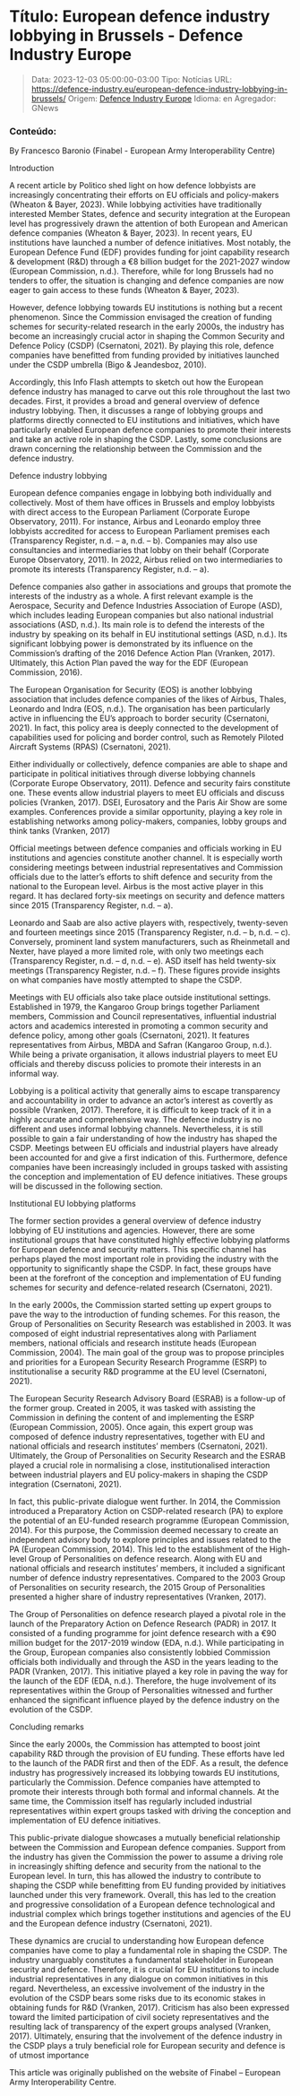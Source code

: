 # Título: European defence industry lobbying in Brussels - Defence Industry Europe

>Data: 2023-12-03 05:00:00-03:00
>Tipo: Notícias
>URL: https://defence-industry.eu/european-defence-industry-lobbying-in-brussels/
>Origem: [Defence Industry Europe](https://defence-industry.eu)
>Idioma: en
>Agregador: GNews

### Conteúdo:

By Francesco Baronio (Finabel - European Army Interoperability Centre)

Introduction

A recent article by Politico shed light on how defence lobbyists are increasingly concentrating their efforts on EU officials and policy-makers (Wheaton & Bayer, 2023). While lobbying activities have traditionally interested Member States, defence and security integration at the European level has progressively drawn the attention of both European and American defence companies (Wheaton & Bayer, 2023). In recent years, EU institutions have launched a number of defence initiatives. Most notably, the European Defence Fund (EDF) provides funding for joint capability research & development (R&D) through a €8 billion budget for the 2021-2027 window (European Commission, n.d.). Therefore, while for long Brussels had no tenders to offer, the situation is changing and defence companies are now eager to gain access to these funds (Wheaton & Bayer, 2023).

However, defence lobbying towards EU institutions is nothing but a recent phenomenon. Since the Commission envisaged the creation of funding schemes for security-related research in the early 2000s, the industry has become an increasingly crucial actor in shaping the Common Security and Defence Policy (CSDP) (Csernatoni, 2021). By playing this role, defence companies have benefitted from funding provided by initiatives launched under the CSDP umbrella (Bigo & Jeandesboz, 2010).

Accordingly, this Info Flash attempts to sketch out how the European defence industry has managed to carve out this role throughout the last two decades. First, it provides a broad and general overview of defence industry lobbying. Then, it discusses a range of lobbying groups and platforms directly connected to EU institutions and initiatives, which have particularly enabled European defence companies to promote their interests and take an active role in shaping the CSDP. Lastly, some conclusions are drawn concerning the relationship between the Commission and the defence industry.

Defence industry lobbying

European defence companies engage in lobbying both individually and collectively. Most of them have offices in Brussels and employ lobbyists with direct access to the European Parliament (Corporate Europe Observatory, 2011). For instance, Airbus and Leonardo employ three lobbyists accredited for access to European Parliament premises each (Transparency Register, n.d. – a, n.d. – b). Companies may also use consultancies and intermediaries that lobby on their behalf (Corporate Europe Observatory, 2011). In 2022, Airbus relied on two intermediaries to promote its interests (Transparency Register, n.d. – a).

Defence companies also gather in associations and groups that promote the interests of the industry as a whole. A first relevant example is the Aerospace, Security and Defence Industries Association of Europe (ASD), which includes leading European companies but also national industrial associations (ASD, n.d.). Its main role is to defend the interests of the industry by speaking on its behalf in EU institutional settings (ASD, n.d.). Its significant lobbying power is demonstrated by its influence on the Commission’s drafting of the 2016 Defence Action Plan (Vranken, 2017). Ultimately, this Action Plan paved the way for the EDF (European Commission, 2016).

The European Organisation for Security (EOS) is another lobbying association that includes defence companies of the likes of Airbus, Thales, Leonardo and Indra (EOS, n.d.). The organisation has been particularly active in influencing the EU’s approach to border security (Csernatoni, 2021). In fact, this policy area is deeply connected to the development of capabilities used for policing and border control, such as Remotely Piloted Aircraft Systems (RPAS) (Csernatoni, 2021).

Either individually or collectively, defence companies are able to shape and participate in political initiatives through diverse lobbying channels (Corporate Europe Observatory, 2011). Defence and security fairs constitute one. These events allow industrial players to meet EU officials and discuss policies (Vranken, 2017). DSEI, Eurosatory and the Paris Air Show are some examples. Conferences provide a similar opportunity, playing a key role in establishing networks among policy-makers, companies, lobby groups and think tanks (Vranken, 2017)

Official meetings between defence companies and officials working in EU institutions and agencies constitute another channel. It is especially worth considering meetings between industrial representatives and Commission officials due to the latter’s efforts to shift defence and security from the national to the European level. Airbus is the most active player in this regard. It has declared forty-six meetings on security and defence matters since 2015 (Transparency Register, n.d. – a).

Leonardo and Saab are also active players with, respectively, twenty-seven and fourteen meetings since 2015 (Transparency Register, n.d. – b, n.d. – c). Conversely, prominent land system manufacturers, such as Rheinmetall and Nexter, have played a more limited role, with only two meetings each (Transparency Register, n.d. – d, n.d. – e). ASD itself has held twenty-six meetings (Transparency Register, n.d. – f). These figures provide insights on what companies have mostly attempted to shape the CSDP.

Meetings with EU officials also take place outside institutional settings. Established in 1979, the Kangaroo Group brings together Parliament members, Commission and Council representatives, influential industrial actors and academics interested in promoting a common security and defence policy, among other goals (Csernatoni, 2021). It features representatives from Airbus, MBDA and Safran (Kangaroo Group, n.d.). While being a private organisation, it allows industrial players to meet EU officials and thereby discuss policies to promote their interests in an informal way.

Lobbying is a political activity that generally aims to escape transparency and accountability in order to advance an actor’s interest as covertly as possible (Vranken, 2017). Therefore, it is difficult to keep track of it in a highly accurate and comprehensive way. The defence industry is no different and uses informal lobbying channels. Nevertheless, it is still possible to gain a fair understanding of how the industry has shaped the CSDP. Meetings between EU officials and industrial players have already been accounted for and give a first indication of this. Furthermore, defence companies have been increasingly included in groups tasked with assisting the conception and implementation of EU defence initiatives. These groups will be discussed in the following section.

Institutional EU lobbying platforms

The former section provides a general overview of defence industry lobbying of EU institutions and agencies. However, there are some institutional groups that have constituted highly effective lobbying platforms for European defence and security matters. This specific channel has perhaps played the most important role in providing the industry with the opportunity to significantly shape the CSDP. In fact, these groups have been at the forefront of the conception and implementation of EU funding schemes for security and defence-related research (Csernatoni, 2021).

In the early 2000s, the Commission started setting up expert groups to pave the way to the introduction of funding schemes. For this reason, the Group of Personalities on Security Research was established in 2003. It was composed of eight industrial representatives along with Parliament members, national officials and research institute heads (European Commission, 2004). The main goal of the group was to propose principles and priorities for a European Security Research Programme (ESRP) to institutionalise a security R&D programme at the EU level (Csernatoni, 2021).

The European Security Research Advisory Board (ESRAB) is a follow-up of the former group. Created in 2005, it was tasked with assisting the Commission in defining the content of and implementing the ESRP (European Commission, 2005). Once again, this expert group was composed of defence industry representatives, together with EU and national officials and research institutes’ members (Csernatoni, 2021). Ultimately, the Group of Personalities on Security Research and the ESRAB played a crucial role in normalising a close, institutionalised interaction between industrial players and EU policy-makers in shaping the CSDP integration (Csernatoni, 2021).

In fact, this public-private dialogue went further. In 2014, the Commission introduced a Preparatory Action on CSDP-related research (PA) to explore the potential of an EU-funded research programme (European Commission, 2014). For this purpose, the Commission deemed necessary to create an independent advisory body to explore principles and issues related to the PA (European Commission, 2014). This led to the establishment of the High-level Group of Personalities on defence research. Along with EU and national officials and research institutes’ members, it included a significant number of defence industry representatives. Compared to the 2003 Group of Personalities on security research, the 2015 Group of Personalities presented a higher share of industry representatives (Vranken, 2017).

The Group of Personalities on defence research played a pivotal role in the launch of the Preparatory Action on Defence Research (PADR) in 2017. It consisted of a funding programme for joint defence research with a €90 million budget for the 2017-2019 window (EDA, n.d.). While participating in the Group, European companies also consistently lobbied Commission officials both individually and through the ASD in the years leading to the PADR (Vranken, 2017). This initiative played a key role in paving the way for the launch of the EDF (EDA, n.d.). Therefore, the huge involvement of its representatives within the Group of Personalities witnessed and further enhanced the significant influence played by the defence industry on the evolution of the CSDP.

Concluding remarks

Since the early 2000s, the Commission has attempted to boost joint capability R&D through the provision of EU funding. These efforts have led to the launch of the PADR first and then of the EDF. As a result, the defence industry has progressively increased its lobbying towards EU institutions, particularly the Commission. Defence companies have attempted to promote their interests through both formal and informal channels. At the same time, the Commission itself has regularly included industrial representatives within expert groups tasked with driving the conception and implementation of EU defence initiatives.

This public-private dialogue showcases a mutually beneficial relationship between the Commission and European defence companies. Support from the industry has given the Commission the power to assume a driving role in increasingly shifting defence and security from the national to the European level. In turn, this has allowed the industry to contribute to shaping the CSDP while benefitting from EU funding provided by initiatives launched under this very framework. Overall, this has led to the creation and progressive consolidation of a European defence technological and industrial complex which brings together institutions and agencies of the EU and the European defence industry (Csernatoni, 2021).

These dynamics are crucial to understanding how European defence companies have come to play a fundamental role in shaping the CSDP. The industry unarguably constitutes a fundamental stakeholder in European security and defence. Therefore, it is crucial for EU institutions to include industrial representatives in any dialogue on common initiatives in this regard. Nevertheless, an excessive involvement of the industry in the evolution of the CSDP bears some risks due to its economic stakes in obtaining funds for R&D (Vranken, 2017). Criticism has also been expressed toward the limited participation of civil society representatives and the resulting lack of transparency of the expert groups analysed (Vranken, 2017). Ultimately, ensuring that the involvement of the defence industry in the CSDP plays a truly beneficial role for European security and defence is of utmost importance

This article was originally published on the website of Finabel – European Army Interoperability Centre.
